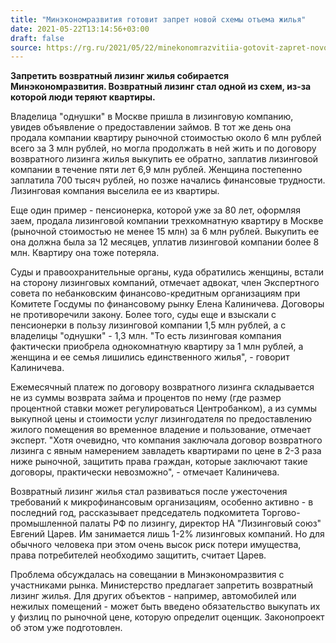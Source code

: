 ```yaml
---
title: "Минэкономразвития готовит запрет новой схемы отъема жилья"
date: 2021-05-22T13:14:56+03:00
draft: false
source: https://rg.ru/2021/05/22/minekonomrazvitiia-gotovit-zapret-novoj-shemy-otema-zhilia.html
---
```


**Запретить возвратный лизинг жилья собирается Минэкономразвития. Возвратный лизинг стал одной из схем, из-за которой люди теряют квартиры.**

Владелица "однушки" в Москве пришла в лизинговую компанию, увидев объявление о предоставлении займов. В тот же день она продала компании квартиру рыночной стоимостью около 6 млн рублей всего за 3 млн рублей, но могла продолжать в ней жить и по договору возвратного лизинга жилья выкупить ее обратно, заплатив лизинговой компании в течение пяти лет 6,9 млн рублей. Женщина постепенно заплатила 700 тысяч рублей, но позже начались финансовые трудности. Лизинговая компания выселила ее из квартиры.

Еще один пример - пенсионерка, которой уже за 80 лет, оформляя заем, продала лизинговой компании трехкомнатную квартиру в Москве (рыночной стоимостью не менее 15 млн) за 6 млн рублей. Выкупить ее она должна была за 12 месяцев, уплатив лизинговой компании более 8 млн. Квартиру она тоже потеряла.

Суды и правоохранительные органы, куда обратились женщины, встали на сторону лизинговых компаний, отмечает адвокат, член Экспертного совета по небанковским финансово-кредитным организациям при Комитете Госдумы по финансовому рынку Елена Калиничева. Договоры не противоречили закону. Более того, суды еще и взыскали с пенсионерки в пользу лизинговой компании 1,5 млн рублей, а с владелицы "однушки" - 1,3 млн. "То есть лизинговая компания фактически приобрела однокомнатную квартиру за 1 млн рублей, а женщина и ее семья лишились единственного жилья", - говорит Калиничева.

Ежемесячный платеж по договору возвратного лизинга складывается не из суммы возврата займа и процентов по нему (где размер процентной ставки может регулироваться Центробанком), а из суммы выкупной цены и стоимости услуг лизингодателя по предоставлению жилого помещения во временное владение и пользование, отмечает эксперт. "Хотя очевидно, что компания заключала договор возвратного лизинга с явным намерением завладеть квартирами по цене в 2-3 раза ниже рыночной, защитить права граждан, которые заключают такие договоры, практически невозможно", - отмечает Калиничева.

Возвратный лизинг жилья стал развиваться после ужесточения требований к микрофинансовым организациям, особенно активно - в последний год, рассказывает председатель подкомитета Торгово-промышленной палаты РФ по лизингу, директор НА "Лизинговый союз" Евгений Царев. Им занимается лишь 1-2% лизинговых компаний. Но для обычного человека при этом очень высок риск потери имущества, права потребителей необходимо защитить, считает Царев.

Проблема обсуждалась на совещании в Минэкономразвития с участниками рынка. Министерство предлагает запретить возвратный лизинг жилья. Для других объектов - например, автомобилей или нежилых помещений - может быть введено обязательство выкупать их у физлиц по рыночной цене, которую определит оценщик. Законопроект об этом уже подготовлен.